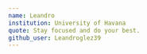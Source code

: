 ```yaml
---
name: Leandro
institution: University of Havana
quote: Stay focused and do your best.
github_user: Leandroglez39
---
```

